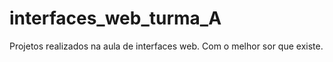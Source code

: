 # interfaces_web_turma_A
Projetos realizados na aula de interfaces web. Com o melhor sor que existe.
